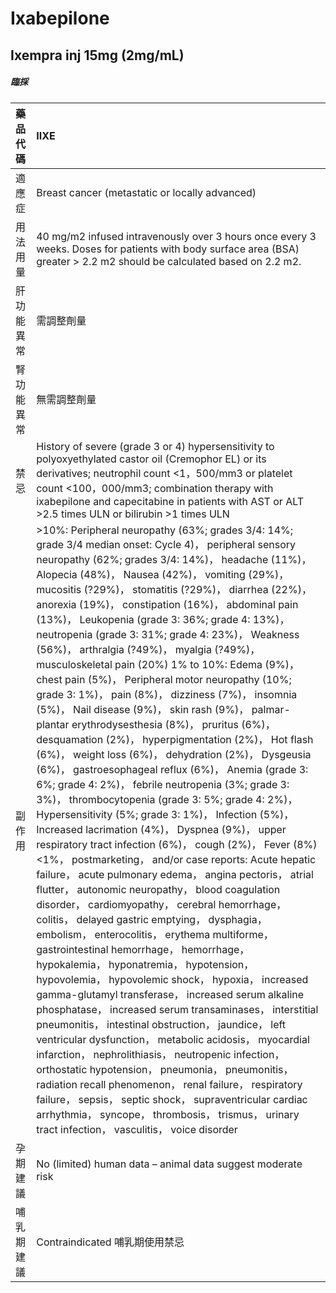 # Ixabepilone

## Ixempra inj 15mg (2mg/mL)

##### 臨採

| 藥品代碼   | IIXE                                                                                                                                                                                                                                                                                                                                                                                                                                                                                                                                                                                                                                                                                                                                                                                                                                                                                                                                                                                                                                                                                                                                                                                                                                                                                                                                                                                                                                                                                                                                                                                                                                                                                                                                                                                                                                                                                                                                                                                                                                                                                                                                                                                                                                          |
|:-----------|:----------------------------------------------------------------------------------------------------------------------------------------------------------------------------------------------------------------------------------------------------------------------------------------------------------------------------------------------------------------------------------------------------------------------------------------------------------------------------------------------------------------------------------------------------------------------------------------------------------------------------------------------------------------------------------------------------------------------------------------------------------------------------------------------------------------------------------------------------------------------------------------------------------------------------------------------------------------------------------------------------------------------------------------------------------------------------------------------------------------------------------------------------------------------------------------------------------------------------------------------------------------------------------------------------------------------------------------------------------------------------------------------------------------------------------------------------------------------------------------------------------------------------------------------------------------------------------------------------------------------------------------------------------------------------------------------------------------------------------------------------------------------------------------------------------------------------------------------------------------------------------------------------------------------------------------------------------------------------------------------------------------------------------------------------------------------------------------------------------------------------------------------------------------------------------------------------------------------------------------------|
| 適應症     | Breast cancer (metastatic or locally advanced)                                                                                                                                                                                                                                                                                                                                                                                                                                                                                                                                                                                                                                                                                                                                                                                                                                                                                                                                                                                                                                                                                                                                                                                                                                                                                                                                                                                                                                                                                                                                                                                                                                                                                                                                                                                                                                                                                                                                                                                                                                                                                                                                                                                                |
| 用法用量   | 40 mg/m2 infused intravenously over 3 hours once every 3 weeks. Doses for patients with body surface area (BSA) greater > 2.2 m2 should be calculated based on 2.2 m2.                                                                                                                                                                                                                                                                                                                                                                                                                                                                                                                                                                                                                                                                                                                                                                                                                                                                                                                                                                                                                                                                                                                                                                                                                                                                                                                                                                                                                                                                                                                                                                                                                                                                                                                                                                                                                                                                                                                                                                                                                                                                        |
| 肝功能異常 | 需調整劑量                                                                                                                                                                                                                                                                                                                                                                                                                                                                                                                                                                                                                                                                                                                                                                                                                                                                                                                                                                                                                                                                                                                                                                                                                                                                                                                                                                                                                                                                                                                                                                                                                                                                                                                                                                                                                                                                                                                                                                                                                                                                                                                                                                                                                                    |
| 腎功能異常 | 無需調整劑量                                                                                                                                                                                                                                                                                                                                                                                                                                                                                                                                                                                                                                                                                                                                                                                                                                                                                                                                                                                                                                                                                                                                                                                                                                                                                                                                                                                                                                                                                                                                                                                                                                                                                                                                                                                                                                                                                                                                                                                                                                                                                                                                                                                                                                  |
| 禁忌       | History of severe (grade 3 or 4) hypersensitivity to polyoxyethylated castor oil (Cremophor EL) or its derivatives; neutrophil count <1，500/mm3 or platelet count <100，000/mm3; combination therapy with ixabepilone and capecitabine in patients with AST or ALT >2.5 times ULN or bilirubin >1 times ULN                                                                                                                                                                                                                                                                                                                                                                                                                                                                                                                                                                                                                                                                                                                                                                                                                                                                                                                                                                                                                                                                                                                                                                                                                                                                                                                                                                                                                                                                                                                                                                                                                                                                                                                                                                                                                                                                                                                                  |
| 副作用     | >10%: Peripheral neuropathy (63%; grades 3/4: 14%; grade 3/4 median onset: Cycle 4)， peripheral sensory neuropathy (62%; grades 3/4: 14%)， headache (11%)， Alopecia (48%)， Nausea (42%)， vomiting (29%)， mucositis (?29%)， stomatitis (?29%)， diarrhea (22%)， anorexia (19%)， constipation (16%)， abdominal pain (13%)， Leukopenia (grade 3: 36%; grade 4: 13%)， neutropenia (grade 3: 31%; grade 4: 23%)， Weakness (56%)， arthralgia (?49%)， myalgia (?49%)， musculoskeletal pain (20%) 1% to 10%: Edema (9%)， chest pain (5%)， Peripheral motor neuropathy (10%; grade 3: 1%)， pain (8%)， dizziness (7%)， insomnia (5%)， Nail disease (9%)， skin rash (9%)， palmar-plantar erythrodysesthesia (8%)， pruritus (6%)， desquamation (2%)， hyperpigmentation (2%)， Hot flash (6%)， weight loss (6%)， dehydration (2%)， Dysgeusia (6%)， gastroesophageal reflux (6%)， Anemia (grade 3: 6%; grade 4: 2%)， febrile neutropenia (3%; grade 3: 3%)， thrombocytopenia (grade 3: 5%; grade 4: 2%)， Hypersensitivity (5%; grade 3: 1%)， Infection (5%)， Increased lacrimation (4%)， Dyspnea (9%)， upper respiratory tract infection (6%)， cough (2%)， Fever (8%) <1%， postmarketing， and/or case reports: Acute hepatic failure， acute pulmonary edema， angina pectoris， atrial flutter， autonomic neuropathy， blood coagulation disorder， cardiomyopathy， cerebral hemorrhage， colitis， delayed gastric emptying， dysphagia， embolism， enterocolitis， erythema multiforme， gastrointestinal hemorrhage， hemorrhage， hypokalemia， hyponatremia， hypotension， hypovolemia， hypovolemic shock， hypoxia， increased gamma-glutamyl transferase， increased serum alkaline phosphatase， increased serum transaminases， interstitial pneumonitis， intestinal obstruction， jaundice， left ventricular dysfunction， metabolic acidosis， myocardial infarction， nephrolithiasis， neutropenic infection， orthostatic hypotension， pneumonia， pneumonitis， radiation recall phenomenon， renal failure， respiratory failure， sepsis， septic shock， supraventricular cardiac arrhythmia， syncope， thrombosis， trismus， urinary tract infection， vasculitis， voice disorder |
| 孕期建議   | No (limited) human data – animal data suggest moderate risk                                                                                                                                                                                                                                                                                                                                                                                                                                                                                                                                                                                                                                                                                                                                                                                                                                                                                                                                                                                                                                                                                                                                                                                                                                                                                                                                                                                                                                                                                                                                                                                                                                                                                                                                                                                                                                                                                                                                                                                                                                                                                                                                                                                   |
| 哺乳期建議 | Contraindicated 哺乳期使用禁忌                                                                                                                                                                                                                                                                                                                                                                                                                                                                                                                                                                                                                                                                                                                                                                                                                                                                                                                                                                                                                                                                                                                                                                                                                                                                                                                                                                                                                                                                                                                                                                                                                                                                                                                                                                                                                                                                                                                                                                                                                                                                                                                                                                                                                |

